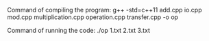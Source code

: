 Command of compiling the program:
g++ -std=c++11 add.cpp io.cpp mod.cpp multiplication.cpp operation.cpp transfer.cpp -o op

Command of running the code:
./op 1.txt 2.txt 3.txt